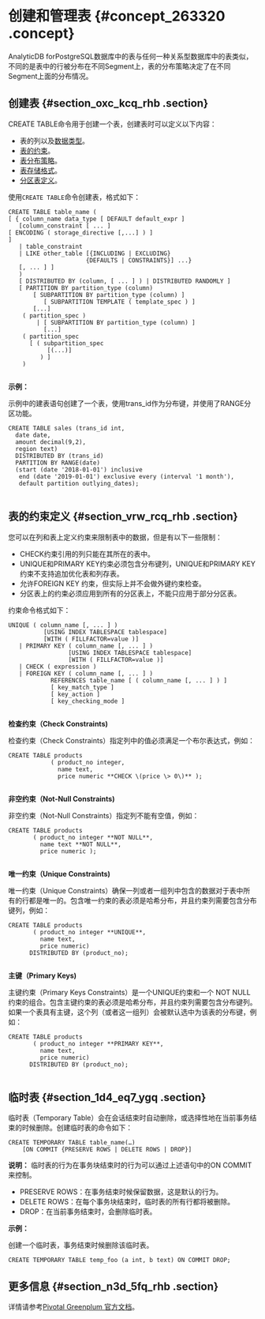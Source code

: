 # 创建和管理表 {#concept_263320 .concept}

AnalyticDB forPostgreSQL数据库中的表与任何一种关系型数据库中的表类似，不同的是表中的行被分布在不同Segment上，表的分布策略决定了在不同Segment上面的分布情况。

## 创建表 {#section_oxc_kcq_rhb .section}

CREATE TABLE命令用于创建一个表，创建表时可以定义以下内容：

-   表的列以及[数据类型](cn.zh-CN/用户指南/数据类型.md#)。
-   [表的约束](https://help.aliyun.com/document_detail/118150.html?section-wlh-fdq-rhb#h2-url-2)。
-   [表分布策略](cn.zh-CN/用户指南/定义数据库对象/表分布策略.md#)。
-   [表存储格式](cn.zh-CN/用户指南/定义数据库对象/表存储格式.md#)。
-   [分区表定义](cn.zh-CN/用户指南/定义数据库对象/分区表定义.md#)。

使用`CREATE TABLE`命令创建表，格式如下：

```
CREATE TABLE table_name ( 
[ { column_name data_type [ DEFAULT default_expr ] 
   [column_constraint [ ... ]
[ ENCODING ( storage_directive [,...] ) ]
] 
   | table_constraint                                 
   | LIKE other_table [{INCLUDING | EXCLUDING}        
                      {DEFAULTS | CONSTRAINTS}] ...}
   [, ... ] ]
   )
   [ DISTRIBUTED BY (column, [ ... ] ) | DISTRIBUTED RANDOMLY ]          
   [ PARTITION BY partition_type (column)                                 
       [ SUBPARTITION BY partition_type (column) ] 
          [ SUBPARTITION TEMPLATE ( template_spec ) ]
       [...]
    ( partition_spec ) 
        | [ SUBPARTITION BY partition_type (column) ]
          [...]
    ( partition_spec
      [ ( subpartition_spec
           [(...)] 
         ) ] 
    )
				
```

**示例：**

示例中的建表语句创建了一个表，使用trans\_id作为分布键，并使用了RANGE分区功能。

```
CREATE TABLE sales (trans_id int,
  date date, 
  amount decimal(9,2), 
  region text)
  DISTRIBUTED BY (trans_id)  
  PARTITION BY RANGE(date)    
  (start (date '2018-01-01') inclusive
   end (date '2019-01-01') exclusive every (interval '1 month'),
   default partition outlying_dates); 
				
```

## 表的约束定义 {#section_vrw_rcq_rhb .section}

您可以在列和表上定义约束来限制表中的数据，但是有以下一些限制：

-   CHECK约束引用的列只能在其所在的表中。
-   UNIQUE和PRIMARY KEY约束必须包含分布键列，UNIQUE和PRIMARY KEY约束不支持追加优化表和列存表。
-   允许FOREIGN KEY 约束，但实际上并不会做外键约束检查。
-   分区表上的约束必须应用到所有的分区表上，不能只应用于部分分区表。

约束命令格式如下：

```
UNIQUE ( column_name [, ... ] )
          [USING INDEX TABLESPACE tablespace] 
          [WITH ( FILLFACTOR=value )] 
   | PRIMARY KEY ( column_name [, ... ] ) 
                 [USING INDEX TABLESPACE tablespace] 
                 [WITH ( FILLFACTOR=value )] 
   | CHECK ( expression )
   | FOREIGN KEY ( column_name [, ... ] )
            REFERENCES table_name [ ( column_name [, ... ] ) ]
            [ key_match_type ]
            [ key_action ]
            [ key_checking_mode ]
				
```

**检查约束（Check Constraints\)**

检查约束（Check Constraints）指定列中的值必须满足一个布尔表达式，例如：

```
CREATE TABLE products
            ( product_no integer,
              name text,
              price numeric **CHECK \(price \> 0\)** );
				
```

**非空约束（Not-Null Constraints\)**

非空约束（Not-Null Constraints）指定列不能有空值，例如：

``` {#codeblock_99c_pmc_uwl}
CREATE TABLE products
       ( product_no integer **NOT NULL**,
         name text **NOT NULL**,
         price numeric );
				
```

**唯一约束（Unique Constraints\)**

唯一约束（Unique Constraints）确保一列或者一组列中包含的数据对于表中所有的行都是唯一的。包含唯一约束的表必须是哈希分布，并且约束列需要包含分布键列，例如：

``` {#codeblock_5ci_szp_rjv}
CREATE TABLE products
       ( product_no integer **UNIQUE**,
         name text,
         price numeric)
      DISTRIBUTED BY (product_no);
				
```

**主键（Primary Keys\)**

主键约束（Primary Keys Constraints）是一个UNIQUE约束和一个 NOT NULL约束的组合。包含主键约束的表必须是哈希分布，并且约束列需要包含分布键列。如果一个表具有主键，这个列（或者这一组列）会被默认选中为该表的分布键，例如：

``` {#codeblock_xe5_q7s_sqo}
CREATE TABLE products
       ( product_no integer **PRIMARY KEY**,
         name text,
         price numeric)
      DISTRIBUTED BY (product_no);
				
```

## 临时表 {#section_1d4_eq7_ygq .section}

临时表（Temporary Table）会在会话结束时自动删除，或选择性地在当前事务结束的时候删除。创建临时表的命令如下：

``` {#codeblock_wfa_qka_77y}
CREATE TEMPORARY TABLE table_name(…)
    [ON COMMIT {PRESERVE ROWS | DELETE ROWS | DROP}]
```

**说明：** 临时表的行为在事务块结束时的行为可以通过上述语句中的ON COMMIT来控制。

-   PRESERVE ROWS：在事务结束时候保留数据，这是默认的行为。
-   DELETE ROWS：在每个事务块结束时，临时表的所有行都将被删除。
-   DROP：在当前事务结束时，会删除临时表。

**示例：**

创建一个临时表，事务结束时候删除该临时表。

``` {#codeblock_n32_y97_2o8}
CREATE TEMPORARY TABLE temp_foo (a int, b text) ON COMMIT DROP;
```

## 更多信息 {#section_n3d_5fq_rhb .section}

详情请参考[Pivotal Greenplum 官方文档](http://gpdb.docs.pivotal.io/4380/ref_guide/sql_commands/CREATE_TABLE.html)。

